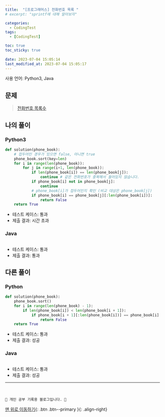 ```yaml
---
title:  "[프로그래머스] 전화번호 목록 "
# excerpt: "sprintf에 대해 알아보자"

categories:
  - CodingTest
tags:
  - [CodingTest]

toc: true
toc_sticky: true
 
date: 2023-07-04 15:05:14
last_modified_at: 2023-07-04 15:05:17
---
```


사용 언어: Python3, Java

## 문제
> [전화번호 목록수](https://school.programmers.co.kr/learn/courses/30/lessons/42577)

## 나의 풀이
### Python3
```py
def solution(phone_book):
    # 접두어인 경우가 있으면 false, 아니면 true
    phone_book.sort(key=len)
    for i in range(len(phone_book)):
        for j in range(i+1, len(phone_book)):
            if len(phone_book[i]) == len(phone_book[j]):
                continue # 같은 전화번호가 중복해서 들어있지 않습니다.
            if phone_book[i] not in phone_book[j]:
                continue
            # phone_book[i]가 접두어인지 확인 (비교 대상은 phone_book[j])
            if phone_book[i] == phone_book[j][:len(phone_book[i])]:
                return False
    return True
```
- 테스트 케이스: 통과
- 제출 결과: 시간 초과

### Java
```java

```
- 테스트 케이스: 통과
- 제출 결과: 통과




## 다른 풀이
### Python
```py
def solution(phone_book):
    phone_book.sort()
    for i in range(len(phone_book) - 1):
        if len(phone_book[i]) < len(phone_book[i + 1]):
            if phone_book[i + 1][:len(phone_book[i])] == phone_book[i]:
                return False
    return True
```
- 테스트 케이스: 통과
- 제출 결과: 성공


### Java
```java

```
- 테스트 케이스: 통과
- 제출 결과: 성공




***
<br>


    💛 개인 공부 기록용 블로그입니다. 👻

[맨 위로 이동하기](#){: .btn .btn--primary }{: .align-right}